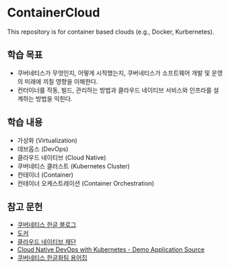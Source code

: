 # ContainerCloud

This repository is for container based clouds (e.g., Docker, Kurbernetes).

## 학습 목표

* 쿠버네티스가 무엇인지, 어떻게 시작했는지, 쿠버네티스가 소프트웨어 개발 및 운영의 미래에 끼칠 영향을 이해한다. 
* 컨터이너를 작동, 빌드, 관리하는 방법과 클라우드 네이티브 서비스와 인프라를 설계하는 방법을 익힌다. 

## 학습 내용

* 가상화 (Virtualization)
* 데브옵스 (DevOps)
* 클라우드 네이티브 (Cloud Native)
* 쿠버네티스 클러스트 (Kubernetes Cluster)
* 컨테이너 (Container)
* 컨테이너 오케스트레이션 (Container Orchestration)

## 참고 문헌

* [쿠버네티스 한글 블로그](https://kubernetes.io/ko/)
* [도커](https://www.docker.com/)
* [클라우드 네이티브 재단](https://landscape.cncf.io)
* [Cloud Native DevOps with Kubernetes - Demo Application Source](https://github.com/cloudnativedevops/demo)
* [쿠버네티스 한글화팀 용어집](http://bit.ly/k8s-korean)
